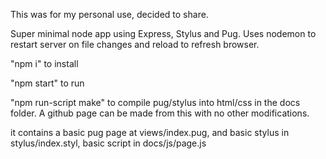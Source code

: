 This was for my personal use, decided to share.

Super minimal node app using Express, Stylus and Pug.
Uses nodemon to restart server on file changes and reload to refresh browser.

"npm i" to install

"npm start" to run

"npm run-script make" to compile pug/stylus into html/css in the docs folder. A github page can be made from this with no other modifications.

it contains a basic pug page at views/index.pug, and basic stylus in stylus/index.styl, basic script in docs/js/page.js
